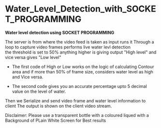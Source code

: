 # Water_Level_Detection_with_SOCKET_PROGRAMMING
**Water level detection using SOCKET PROGRAMMING**


The server is from where the video feed is taken as input runs it Through a loop to capture video frames performs live water levl detection   
the threshold is set to 50% anything higher is giving output "High level" and vice versa gives "Low level"

* The first code of High or Low works on the logic of calculating Contour area and if more than 50% of frame size, considers water level as high and Vice versa.  

* The second code gives you an accurate percentage upto 5 decimal value on the level of water.

Then we Serialize and send video frame and water level information to client
The output is shown on the client video stream.  

Disclaimer: Please use a transparent bottle with a coloured liqued with a Background of PLain White Screen for Best results
